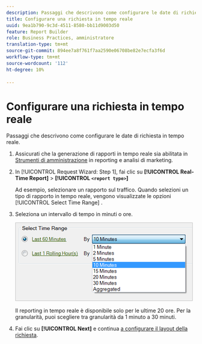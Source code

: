 ```yaml
---
description: Passaggi che descrivono come configurare le date di richiesta in tempo reale.
title: Configurare una richiesta in tempo reale
uuid: 9ea1b790-9c3d-4511-8580-bb11d9003d50
feature: Report Builder
role: Business Practices, amministratore
translation-type: tm+mt
source-git-commit: 894ee7a8f761f7aa2590e06708be82e7ecfa3f6d
workflow-type: tm+mt
source-wordcount: '112'
ht-degree: 10%

---
```



# Configurare una richiesta in tempo reale

Passaggi che descrivono come configurare le date di richiesta in tempo reale.

1. Assicurati che la generazione di rapporti in tempo reale sia abilitata in [Strumenti di amministrazione](https://docs.adobe.com/content/help/en/analytics/admin/admin-tools/real-time-reports/t-realtime-admin.html) in reporting e analisi di marketing.
1. In [!UICONTROL Request Wizard: Step 1], fai clic su **[!UICONTROL Real-Time Report]** > **[!UICONTROL `<report type>`]**

   Ad esempio, selezionare un rapporto sul traffico. Quando selezioni un tipo di rapporto in tempo reale, vengono visualizzate le opzioni [!UICONTROL Select Time Range] .

1. Seleziona un intervallo di tempo in minuti o ore.

   ![Risultato del passaggio](assets/real_time_select_date.png)

   Il reporting in tempo reale è disponibile solo per le ultime 20 ore. Per la granularità, puoi scegliere tra granularità da 1 minuto a 30 minuti.
1. Fai clic su **[!UICONTROL Next]** e continua [a configurare il layout della richiesta](/help/analyze/report-builder/layout/layout.md).
